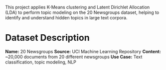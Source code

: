 This project applies K-Means clustering and Latent Dirichlet Allocation (LDA) to perform topic modeling on the 20 Newsgroups dataset, helping to identify and understand hidden topics in large text corpora.

# Dataset Description
**Name:** 20 Newsgroups
**Source:** UCI Machine Learning Repository
**Content:** ~20,000 documents from 20 different newsgroups
**Use Case:** Text classification, topic modeling, NLP
